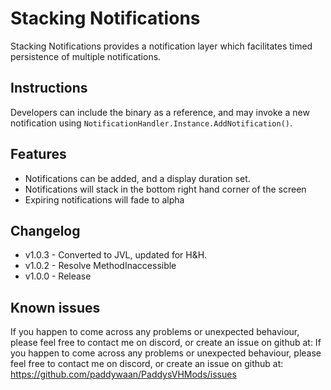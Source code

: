 ﻿# Stacking Notifications
Stacking Notifications provides a notification layer which facilitates timed persistence of multiple notifications.


## Instructions
Developers can include the binary as a reference, and may invoke a new notification using `NotificationHandler.Instance.AddNotification()`.

## Features
* Notifications can be added, and a display duration set.
* Notifications will stack in the bottom right hand corner of the screen
* Expiring notifications will fade to alpha

## Changelog
* v1.0.3 - Converted to JVL, updated for H&H.
* v1.0.2 - Resolve MethodInaccessible
* v1.0.0 - Release

## Known issues

If you happen to come across any problems or unexpected behaviour, please feel free to contact me on discord, or create an issue on github at: If you happen to come across any problems or unexpected behaviour, please feel free to contact me on discord, or create an issue on github at: https://github.com/paddywaan/PaddysVHMods/issues
